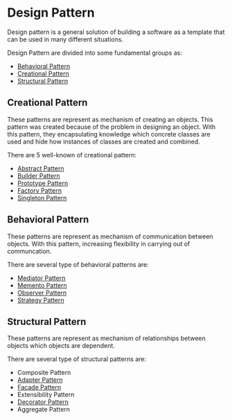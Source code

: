 # Design Pattern
Design pattern is a general solution of building a software as a template that can be used in many different situations.

Design Pattern are divided into some fundamental groups as:
 - [Behavioral Pattern](https://github.com/wliam06/design-patterns/tree/master/Behavioral%20Pattern)
 - [Creational Pattern](https://github.com/wliam06/design-patterns/tree/master/Creational%20Pattern)
 - [Structural Pattern](https://github.com/wliam06/design-patterns/tree/master/Structural%20Pattern)

## Creational Pattern
These patterns are represent as mechanism of creating an objects. This pattern was created because of the problem in designing an object. With this pattern, they encapsulating knowledge which concrete classes are used and hide how instances of classes are created and combined.

There are 5 well-known of creational pattern:
 - [Abstract Pattern](https://github.com/wliam06/design-patterns/tree/master/Creational%20Pattern/AbstractPattern)
 - [Builder Pattern](https://github.com/wliam06/design-patterns/tree/master/Creational%20Pattern/BuilderPattern)
 - [Prototype Pattern](https://github.com/wliam06/design-patterns/tree/master/Creational%20Pattern/PrototypePattern)  
 - [Factory Pattern](https://github.com/wliam06/design-patterns/tree/master/Creational%20Pattern/FactoryPattern)
 - [Singleton Pattern](https://github.com/wliam06/design-patterns/tree/master/Creational%20Pattern/SingletonPattern)

## Behavioral Pattern
These patterns are represent as mechanism of communication between objects. With this pattern, increasing flexibility in carrying out of communcation.

There are several type of behavioral patterns are:
 - [Mediator Pattern](https://github.com/wliam06/design-patterns/tree/master/Behavioral%20Pattern/MediatorPattern)
 - [Memento Pattern](https://github.com/wliam06/design-patterns/tree/master/Behavioral%20Pattern/MementoPattern)
 - [Observer Pattern](https://github.com/wliam06/design-patterns/tree/master/Behavioral%20Pattern/ObserverPattern)
 - [Strategy Pattern](https://github.com/wliam06/design-patterns/tree/master/Behavioral%20Pattern/StrategyPattern)


## Structural Pattern
These patterns are represent as mechanism of relationships between objects which objects are dependent. 

There are several type of structural patterns are:
 - Composite Pattern
 - [Adapter Pattern](https://github.com/wliam06/design-patterns/tree/master/Structural%20Pattern/AdapterPattern)
 - [Facade Pattern](https://github.com/wliam06/design-patterns/tree/master/Structural%20Pattern/FacadePattern)
 - Extensibility Pattern
 - [Decorator Pattern](https://github.com/wliam06/design-patterns/tree/master/Structural%20Pattern/DecoratorPattern)
 - Aggregate Pattern

